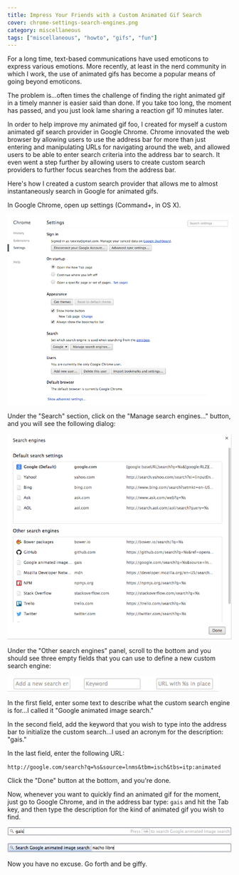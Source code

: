 ```yaml
---
title: Impress Your Friends with a Custom Animated Gif Search
cover: chrome-settings-search-engines.png
category: miscellaneous
tags: ["miscellaneous", "howto", "gifs", "fun"]
---
```


For a long time, text-based communications have used emoticons to express various emotions. More recently, at least in the nerd community in which I work, the use of animated gifs has become a popular means of going beyond emoticons.

The problem is...often times the challenge of finding the right animated gif in a timely manner is easier said than done. If you take too long, the moment has passed, and you just look lame sharing a reaction gif 10 minutes later.

In order to help improve my animated gif foo, I created for myself a custom animated gif search provider in Google Chrome. Chrome innovated the web browser by allowing users to use the address bar for more than just entering and manipulating URLs for navigating around the web, and allowed users to be able to enter search criteria into the address bar to search. It even went a step further by allowing users to create custom search providers to further focus searches from the address bar.

Here's how I created a custom search provider that allows me to almost instantaneously search in Google for animated gifs.

In Google Chrome, open up settings (Command+, in OS X).

![Google Chrome settings screen](google-chrome-settings.png)

Under the "Search" section, click on the "Manage search engines..." button, and you will see the following dialog:

![Google Chrome search engines dialog](chrome-settings-search-engines.png)

Under the "Other search engines" panel, scroll to the bottom and you should see three empty fields that you can use to define a new custom search engine:

![Google Chrome add new search engine](google-chrome-add-new-search-engine.png)

In the first field, enter some text to describe what the custom search engine is for...I called it "Google animated image search."

In the second field, add the keyword that you wish to type into the address bar to initialize the custom search...I used an acronym for the description: "gais."

In the last field, enter the following URL:

```
http://google.com/search?q=%s&source=lnms&tbm=isch&tbs=itp:animated
```

Click the "Done" button at the bottom, and you're done.

Now, whenever you want to quickly find an animated gif for the moment, just go to Google Chrome, and in the address bar type: `gais` and hit the Tab key, and then type the description for the kind of animated gif you wish to find.

![Initiating a custom search](google-chrome-initiating-custom-search.png)

![Executing a google animated image search](google-chrome-custom-animated-gif-search.png)

Now you have no excuse. Go forth and be giffy.
